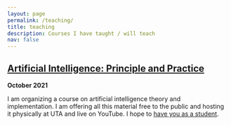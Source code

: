 ```yaml
---
layout: page
permalink: /teaching/
title: teaching
description: Courses I have taught / will teach
nav: false
---
```


## [Artificial Intelligence: Principle and Practice](https://jacobfv.github.io/Artificial-Intelligence-Principle-and-Practice/) 

**October 2021**

I am organizing a course on artificial intelligence theory and implementation. I am offering all this material free to the public and hosting it physically at UTA and live on YouTube. I hope to [have you as a student](https://jacobfv.github.io/Artificial-Intelligence-Principle-and-Practice/#signup). 